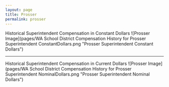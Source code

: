 ```yaml
---
layout: page
title: Prosser
permalink: prosser
---
```



Historical Superintendent Compensation in Constant Dollars
![Prosser Image](pages/WA School District Compensation History for Prosser Superintendent ConstantDollars.png "Prosser Superintendent Constant Dollars")

___

Historical Superintendent Compensation in Current Dollars
![Prosser Image](pages/WA School District Compensation History for Prosser Superintendent NominalDollars.png "Prosser Superintendent Nominal Dollars")